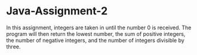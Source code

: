 # Java-Assignment-2
In this assignment, integers are taken in until the number 0 is received. The program will then return the lowest number, the sum of positive integers, the number of negative integers, and the number of integers divisible by three.
